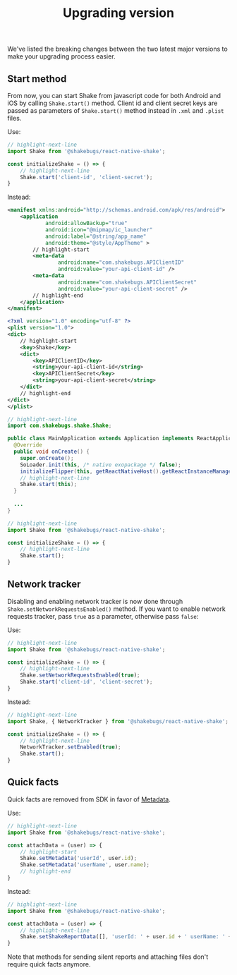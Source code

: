 ﻿---
id: upgrading-version
title: Upgrading version
---

We've listed the breaking changes between the two latest major versions to make your upgrading process easier.

## Start method
From now, you can start Shake from javascript code for both Android and iOS by calling `Shake.start()` method.
Client id and client secret keys are passed as parameters of `Shake.start()` method instead in `.xml` and `.plist` files.

Use:
```javascript title="index.js"
// highlight-next-line
import Shake from '@shakebugs/react-native-shake';

const initializeShake = () => {
    // highlight-next-line
    Shake.start('client-id', 'client-secret');
}
```

Instead:

```xml title="AndroidManifest.xml"
<manifest xmlns:android="http://schemas.android.com/apk/res/android">
    <application
            android:allowBackup="true"
            android:icon="@mipmap/ic_launcher"
            android:label="@string/app_name"
            android:theme="@style/AppTheme" >
        // highlight-start
        <meta-data
                android:name="com.shakebugs.APIClientID"
                android:value="your-api-client-id" />
        <meta-data
                android:name="com.shakebugs.APIClientSecret"
                android:value="your-api-client-secret" />
        // highlight-end
    </application>
</manifest>
```

```xml title="Info.plist"
<?xml version="1.0" encoding="utf-8" ?>
<plist version="1.0">
<dict>
    // highlight-start
    <key>Shake</key>
    <dict>
        <key>APIClientID</key>
        <string>your-api-client-id</string>
        <key>APIClientSecret</key>
        <string>your-api-client-secret</string>
    </dict>
    // highlight-end
</dict>
</plist>
```

```java title="MainApplication.java"
// highlight-next-line
import com.shakebugs.shake.Shake;

public class MainApplication extends Application implements ReactApplication {
  @Override
  public void onCreate() {
    super.onCreate();
    SoLoader.init(this, /* native exopackage */ false);
    initializeFlipper(this, getReactNativeHost().getReactInstanceManager());
    // highlight-next-line
    Shake.start(this);
  }
    
  ...
}
```

```javascript title="index.js"
// highlight-next-line
import Shake from '@shakebugs/react-native-shake';

const initializeShake = () => {
    // highlight-next-line
    Shake.start();
}
```

## Network tracker
Disabling and enabling network tracker is now done through `Shake.setNetworkRequestsEnabled()` method.
If you want to enable network requests tracker, pass `true` as a parameter, otherwise pass `false`:

Use:
```javascript title="App.js"
// highlight-next-line
import Shake from '@shakebugs/react-native-shake';

const initializeShake = () => {
    // highlight-next-line
    Shake.setNetworkRequestsEnabled(true);
    Shake.start('client-id', 'client-secret');
}
```

Instead:
```javascript title="App.js"
// highlight-next-line
import Shake, { NetworkTracker } from '@shakebugs/react-native-shake';

const initializeShake = () => {
    // highlight-next-line
    NetworkTracker.setEnabled(true);
    Shake.start();
}
```

## Quick facts
Quick facts are removed from SDK in favor of [Metadata](/react/metadata.md).

Use:
```javascript title="App.js"
// highlight-next-line
import Shake from '@shakebugs/react-native-shake';

const attachData = (user) => {
    // highlight-start
    Shake.setMetadata('userId', user.id);
    Shake.setMetadata('userName', user.name);
    // highlight-end
}
```

Instead:

```javascript title="App.js"
// highlight-next-line
import Shake from '@shakebugs/react-native-shake';

const attachData = (user) => {
    // highlight-next-line
    Shake.setShakeReportData([], 'userId: ' + user.id + ' userName: ' + user.name);
}
```

Note that methods for sending silent reports and attaching files don't require quick facts anymore.
